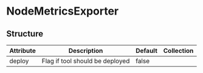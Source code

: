 # NodeMetricsExporter 
 

## Structure 
 

| Attribute | Description                      | Default | Collection  |
| --------- | -------------------------------- | ------- | ----------  |
| deploy    | Flag if tool should be deployed  |  false  |             |